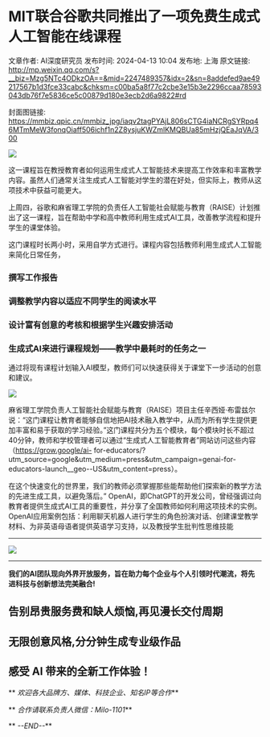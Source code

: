 # MIT联合谷歌共同推出了一项免费生成式人工智能在线课程

文章作者: AI深度研究员
发布时间: 2024-04-13 10:04
发布地: 上海
原文链接: http://mp.weixin.qq.com/s?__biz=Mzg5NTc4ODkzOA==&mid=2247489357&idx=2&sn=8addefed9ae49217567b1d3fce33cabc&chksm=c00ba5a8f77c2cbe3e15b3e2296ccaa78593043db76f7e5836ce5c00879d180e3ecb2d6a9822#rd

封面图链接: https://mmbiz.qpic.cn/mmbiz_jpg/iaqv2tagPYAjL806sCTG4iaNCRgSYRpq46MTmMeW3fonqOiaff506ichf1n2Z8ysjuKWZmlKMQBUa85mHzjQEaJqVA/300

![](https://mmbiz.qpic.cn/mmbiz_png/iaqv2tagPYAjL806sCTG4iaNCRgSYRpq46W8G9X9ic6kx6802GVDobC0cxuGq4FJMP4hXwMgpYCklu3aNrRvBibOTA/640?wx_fmt=png&from=appmsg)  
  
这一课程旨在教授教育者如何运用生成式人工智能技术来提高工作效率和丰富教学内容。虽然人们通常关注生成式人工智能对学生的潜在好处，但实际上，教师从这项技术中获益可能更大。

上周四，谷歌和麻省理工学院的负责任人工智能社会赋能与教育（RAISE）计划推出了这一课程，旨在帮助中学和高中教师利用生成式AI工具，改善教学流程和提升学生的课堂体验。

这门课程时长两小时，采用自学方式进行。课程内容包括教师利用生成式人工智能来简化日常任务，

### 撰写工作报告

### 调整教学内容以适应不同学生的阅读水平

### 设计富有创意的考核和根据学生兴趣安排活动

### 生成式AI来进行课程规划——教学中最耗时的任务之一

通过将现有课程计划输入AI模型，教师们可以快速获得关于课堂下一步活动的创意和建议。

![](https://mmbiz.qpic.cn/mmbiz_png/iaqv2tagPYAjL806sCTG4iaNCRgSYRpq46yhClp3AaECVfY4mbeO2IkUlVD6YibsPic0AVFmRVZmVMjxMWmxliahdIg/640?wx_fmt=png&from=appmsg)

麻省理工学院负责人工智能社会赋能与教育（RAISE）项目主任辛西娅·布雷兹尔说：“这门课程让教育者能够自信地把AI技术融入教学中，从而为所有学生提供更加丰富和易于获取的学习经验。”这门课程共分为五个模块，每个模块时长不超过40分钟，教师和学校管理者可以通过“生成式人工智能教育者”网站访问这些内容（https://grow.google/ai-
for-educators/?utm_source=google&utm_medium=press&utm_campaign=genai-for-
educators-launch__geo--US&utm_content=press）。

  

在这个快速变化的世界里，我们的教师必须掌握那些能帮助他们探索新的教学方法的先进生成工具，以避免落后。”
OpenAI，即ChatGPT的开发公司，曾经强调过向教育者提供生成式AI工具的重要性，并分享了全国教师如何利用这项技术的实例。OpenAI应用案例包括：利用聊天机器人进行学生的角色扮演对话、创建课堂教学材料、为非英语母语者提供英语学习支持，以及教授学生批判性思维技能

* * *

![](https://mmbiz.qpic.cn/mmbiz_png/iaqv2tagPYAhtRhTOjz2QwH4dIlC3YUcYbaicMEwjqQqh06Yhdd7EH3r9wiaMRArLz0a6Zhx6uiaUD7hguPfbY0nAg/640?wx_fmt=png&from=appmsg)

****

**我们的AI团队现向外界开放服务，旨在助力每个企业与个人引领时代潮流，将先进科技与创新想法完美融合!**

##  告别昂贵服务费和缺人烦恼,再见漫长交付周期

## 无限创意风格,分分钟生成专业级作品

## 感受 AI 带来的全新工作体验！

** _欢迎各大品牌方、媒体、科技企业、知名IP等合作_**

** _合作请联系负责人微信：Milo-1101_**

** _\--END--_**

